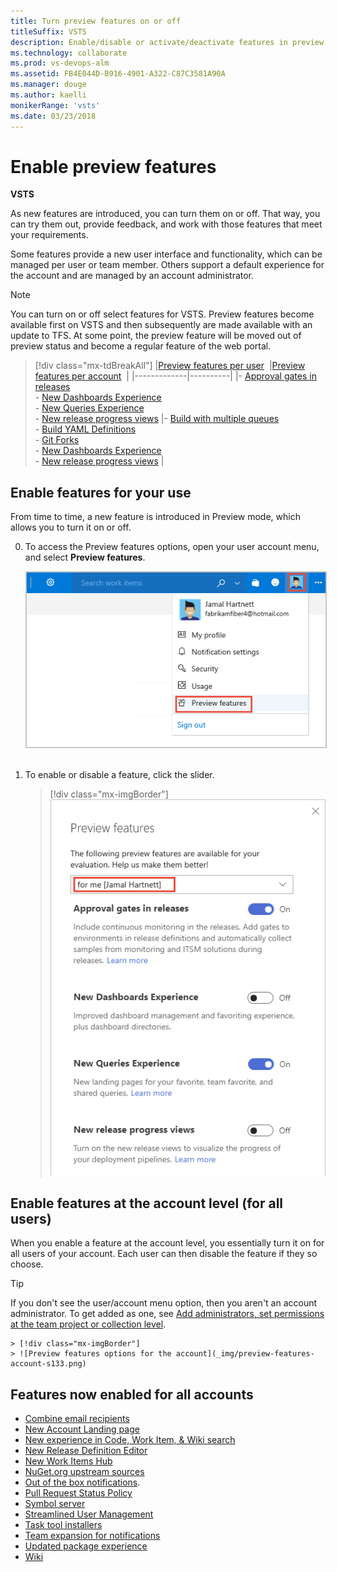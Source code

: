 ```yaml
---
title: Turn preview features on or off 
titleSuffix: VSTS
description: Enable/disable or activate/deactivate features in preview at the user, team project, or account level  
ms.technology: collaborate
ms.prod: vs-devops-alm
ms.assetid: FB4E044D-B916-4901-A322-C87C3581A90A
ms.manager: douge
ms.author: kaelli
monikerRange: 'vsts'
ms.date: 03/23/2018 
---
```



# Enable preview features 

<b>VSTS</b>

As new features are introduced, you can turn them on or off. That way, you can try them out, provide feedback, and work with those features that meet your requirements.  

Some features provide a new user interface and functionality, which can be managed per user or team member. Others support a default experience for the account and are managed by an account administrator. 
 
> [!NOTE]   
> You can turn on or off select features for VSTS. Preview features become available first on VSTS and then subsequently are made available with an update to TFS. At some point, the preview feature will be moved out of preview status and become a regular feature of the web portal.  

> [!div class="mx-tdBreakAll"] 
> |[Preview features per user](#user-level)  |[Preview features per account](#account-level)  |
> |-------------|----------|
> |- [Approval gates in releases](../build-release/concepts/definitions/release/approvals/index.md)<br/>- [New Dashboards Experience](../report/dashboards/dashboards.md)<br/>- [New Queries Experience](../work/track/view-run-query.md)<br/>- [New release progress views](../build-release/archive/preview/new-release-summary.md) |- [Build with multiple queues](https://github.com/Microsoft/vsts-agent/blob/master/docs/preview/yamlgettingstarted.md)<br/>- [Build YAML Definitions](../build-release/actions/build-yaml-get-started.md)<br/>- [Git Forks](../git/concepts/forks.md)<br/>- [New Dashboards Experience](../report/dashboards/dashboards.md)<br/>- [New release progress views](../build-release/archive/preview/new-release-summary.md) |

<a id="user-level">  </a>
## Enable features for your use  

From time to time, a new feature is introduced in Preview mode, which allows you to turn it on or off. 

0. To access the Preview features options, open your user account menu, and select **Preview features**. 

	<img src="../_shared/_img/preview-features-open.png" alt="Open Preview Features" style="border: 1px solid #C3C3C3;" />     

0. To enable or disable a feature, click the slider. 

	> [!div class="mx-imgBorder"]  
	> ![Preview features options for yourself](_img/preview-features-user-level-s133.png) 


<a id="account-level">  </a>
## Enable features at the account level (for all users)  

When you enable a feature at the account level, you essentially turn it on for all users of your account. Each user can then disable the feature if they so choose.

> [!TIP]  
> If you don't see the user/account menu option, then you aren't an account administrator. To get added as one, see [Add administrators, set permissions at the team project or collection level](../security/set-project-collection-level-permissions.md).  

	> [!div class="mx-imgBorder"]  
	> ![Preview features options for the account](_img/preview-features-account-s133.png)


## Features now enabled for all accounts 
- [Combine email recipients](manage-team-notifications.md) 
- [New Account Landing page](../user-guide/account-home-pages.md)  
- [New experience in Code, Work Item, & Wiki search](https://docs.microsoft.com/vsts/release-notes/2017/oct-06-vsts#code)   
- [New Release Definition Editor](../build-release/archive/preview/release-definition-editor.md) 
- [New Work Items Hub](../work/work-items/view-add-work-items.md)   
- [NuGet.org upstream sources](../package/nuget/upstream-sources.md) 
- [Out of the box notifications](../notifications/manage-personal-notifications.md).   
- [Pull Request Status Policy](../git/how-to/pr-status-policy.md) 
- [Symbol server](../build-release/symbols/index.md)  
- [Streamlined User Management](../accounts/add-account-users-assign-access-levels.md)   
- [Task tool installers](../build-release/concepts/process/tasks.md#tool-installers) 
- [Team expansion for notifications](manage-team-notifications.md)
- [Updated package experience](../package/index.md) 
- [Wiki](add-edit-wiki.md)  

<!---
<a id="wiki">  </a>
## Wiki 

You can enable a built-in Wiki for your team project. This feature is in preview and when enabled adds a **Wiki** hub from which you can [view and edit wiki pages](add-edit-wiki.md). If you were using the Wiki Marketplace extension, you can [migrate your existing pages to the new team project wiki](migrate-extension-wiki-pages.md). 


<a id="oob-notifications">  </a>
## Out of the box notifications 

With out-of-the-box notifications, users automatically receive notifications for events such as:

* The user is assigned a work item  
* The user is added or removed as a reviewer to a pull request  
* The user has a pull request that is updated  
* The user has a build that completes  

These subscriptions appear in the new user notifications experience, and users can easily choose to opt out of any of them. To learn more, see [Manage personal notifications](../notifications/manage-personal-notifications.md). 



<a id="team-expansion-notifications">  </a>
## Team expansion for notifications 

Enable this feature for your account when you want notifications to be sent by default for all team-associated events. Such events include when pull requests are created or updated. Team admins can choose to opt-out of these notifications. See [Manage team notifications](manage-team-notifications.md).  
 

<a id="task-tool-installers">  </a>
### Task tool installers

You can use tool installer tasks to enable your build or release process to lazily install tool sets. So now you can install dependencies on hosted agents and test and validate your app on multiple versions of a tool set. 

-->

